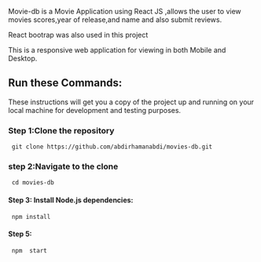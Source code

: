 Movie-db is a Movie Application using React JS ,allows the user to view movies scores,year of release,and name and also submit reviews.

React bootrap was also used in this project

This is a responsive web application for viewing in both Mobile and Desktop.



 
  ## Run these Commands:
 These instructions will get you a copy of the project up and running on your local machine for development and testing purposes.
### Step 1:Clone the repository
     git clone https://github.com/abdirhamanabdi/movies-db.git
### step 2:Navigate to the clone 
     cd movies-db
#### Step 3: Install Node.js dependencies:
     npm install        

#### Step 5:
     npm  start  
